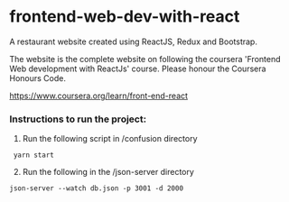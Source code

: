 # frontend-web-dev-with-react

A restaurant website created using ReactJS, Redux and Bootstrap. 

The website is the complete website on following the coursera 'Frontend Web development with ReactJs' course.
Please honour the Coursera Honours Code. 

https://www.coursera.org/learn/front-end-react

### Instructions to run the project:

1. Run the following script in /confusion directory

```
 yarn start
```

2. Run the following in the /json-server directory

```
json-server --watch db.json -p 3001 -d 2000
```

